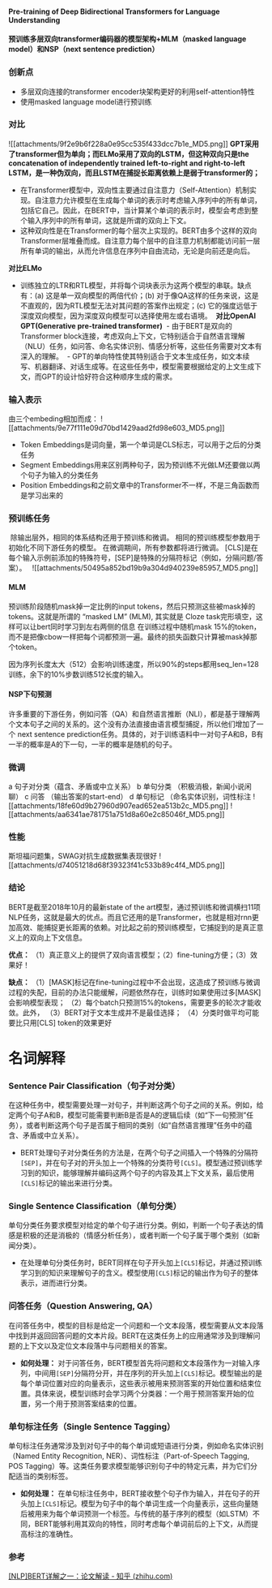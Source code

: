 #### Pre-training of Deep Bidirectional Transformers for Language Understanding

**预训练多层双向transformer编码器的模型架构+MLM（masked language model）和NSP（next sentence prediction）**

### 创新点

- 多层双向连接的transformer encoder块架构更好的利用self-attention特性
- 使用masked language model进行预训练

### 对比

![[attachments/9f2e9b6f228a0e95cc535f433dcc7b1e_MD5.png]]
**GPT采用了transformer但为单向；而ELMo采用了双向的LSTM，但这种双向只是the concatenation of independently trained left-to-right and right-to-left LSTM，是一种伪双向，而且LSTM在捕捉长距离依赖上是弱于transformer的；**
- 在Transformer模型中，双向性主要通过自注意力（Self-Attention）机制实现。自注意力允许模型在生成每个单词的表示时考虑输入序列中的所有单词，包括它自己。因此，在BERT中，当计算某个单词的表示时，模型会考虑到整个输入序列中的所有单词，这就是所谓的双向上下文。
- 这种双向性是在Transformer的每个层次上实现的。BERT由多个这样的双向Transformer层堆叠而成。自注意力每个层中的自注意力机制都能访问前一层所有单词的输出，从而允许信息在序列中自由流动，无论是向前还是向后。

**对比ELMo**
- 训练独立的LTR和RTL模型，并将每个词块表示为这两个模型的串联。缺点有：(a) 这是单一双向模型的两倍代价；(b) 对于像QA这样的任务来说，这是不直观的，因为RTL模型无法对其问题的答案作出规定；(c) 它的强度远低于深度双向模型，因为深度双向模型可以选择使用左或右语境。
 **对比OpenAI GPT(Generative pre-trained transformer)**
 - 由于BERT是双向的Transformer block连接，考虑双向上下文，它特别适合于自然语言理解（NLU）任务，如问答、命名实体识别、情感分析等，这些任务需要对文本有深入的理解。
 - GPT的单向特性使其特别适合于文本生成任务，如文本续写、机器翻译、对话生成等。在这些任务中，模型需要根据给定的上文生成下文，而GPT的设计恰好符合这种顺序生成的需求。

### 输入表示

由三个embeding相加而成：
![[attachments/9e77f111e09d70bd1429aad2fd98e603_MD5.png]]
- Token Embeddings是词向量，第一个单词是CLS标志，可以用于之后的分类任务
- Segment Embeddings用来区别两种句子，因为预训练不光做LM还要做以两个句子为输入的分类任务
- Position Embeddings和之前文章中的Transformer不一样，不是三角函数而是学习出来的

### 预训练任务

 除输出层外，相同的体系结构还用于预训练和微调。 相同的预训练模型参数用于初始化不同下游任务的模型。 在微调期间，所有参数都将进行微调。 [CLS]是在每个输入示例前添加的特殊符号，[SEP]是特殊的分隔符标记（例如，分隔问题/答案）。
 
![[attachments/50495a852bd19b9a304d940239e85957_MD5.png]]

#### MLM

预训练阶段随机mask掉一定比例的input tokens，然后只预测这些被mask掉的tokens。这就是所谓的 “masked LM” (MLM), 其实就是 Cloze task完形填空，这样可以让bert同时学习到左右两侧的信息
在训练过程中随机mask 15%的token，而不是把像cbow一样把每个词都预测一遍。最终的损失函数只计算被mask掉那个token。

因为序列长度太大（512）会影响训练速度，所以90%的steps都用seq_len=128训练，余下的10%步数训练512长度的输入。

#### NSP下句预测

许多重要的下游任务，例如问答（QA）和自然语言推断（NLI），都是基于理解两个文本句子之间的关系的。这个没有办法直接由语言模型捕捉，所以他们增加了一个 next sentence prediction任务。具体的，对于训练语料中一对句子A和B，B有一半的概率是A的下一句，一半的概率是随机的句子。

### 微调

a 句子对分类（蕴含、矛盾或中立关系）
b 单句分类 （积极消极，新闻小说闲聊）
c 问答 （输出答案的start-end）
d 单句标记 （命名实体识别，词性标注
![[attachments/18fe60d9b27960d907ead652ea513b2c_MD5.png]]
![[attachments/aa6341ae781751a751d8a60e2c85046f_MD5.png]]

### 性能

斯坦福问题集，SWAG对抗生成数据集表现很好
![[attachments/d74051218d68f39323f41c533b89c4f4_MD5.png]]

### 结论

BERT是截至2018年10月的最新state of the art模型，通过预训练和微调横扫11项NLP任务，这就是最大的优点。而且它还用的是Transformer，也就是相对rnn更加高效、能捕捉更长距离的依赖。对比起之前的预训练模型，它捕捉到的是真正意义上的双向上下文信息。

**优点：**
（1）真正意义上的提供了双向语言模型；（2）fine-tuning方便；（3）效果好！

**缺点：**
（1）[MASK]标记在fine-tuning过程中不会出现，这造成了预训练与微调过程的失配，目前的办法只能缓解，问题依然存在，训练时如果使用过多[MASK]会影响模型表现；
（2）每个batch只预测15%的tokens，需要更多的轮次才能收敛。此外，
（3）BERT对于文本生成并不是最佳选择；
（4）分类时做平均可能要比只用[CLS] token的效果更好

# 名词解释

### Sentence Pair Classification（句子对分类）

在这种任务中，模型需要处理一对句子，并判断这两个句子之间的关系。例如，给定两个句子A和B，模型可能需要判断B是否是A的逻辑后续（如“下一句预测”任务），或者判断这两个句子是否属于相同的类别（如“自然语言推理”任务中的蕴含、矛盾或中立关系）。

- BERT处理句子对分类任务的方法是，在两个句子之间插入一个特殊的分隔符`[SEP]`，并在句子对的开头加上一个特殊的分类符号`[CLS]`。模型通过预训练学习到的知识，能够理解并编码这两个句子的内容及其上下文关系，最后使用`[CLS]`标记的输出来进行分类。

### Single Sentence Classification（单句分类）

单句分类任务要求模型对给定的单个句子进行分类。例如，判断一个句子表达的情感是积极的还是消极的（情感分析任务），或者判断一个句子属于哪个类别（如新闻分类）。

- 在处理单句分类任务时，BERT同样在句子开头加上`[CLS]`标记，并通过预训练学习到的知识来理解句子的含义。模型使用`[CLS]`标记的输出作为句子的整体表示，进而进行分类。

### 问答任务（Question Answering, QA）

在问答任务中，模型的目标是给定一个问题和一个文本段落，模型需要从文本段落中找到并返回回答问题的文本片段。BERT在这类任务上的应用通常涉及到理解问题的上下文以及定位文本段落中与问题相关的答案。

- **如何处理：** 对于问答任务，BERT模型首先将问题和文本段落作为一对输入序列，中间用`[SEP]`分隔符分开，并在序列的开头加上`[CLS]`标记。模型输出的是每个单词位置对应的向量表示，这些表示被用来预测答案的开始位置和结束位置。具体来说，模型训练时会学习两个分类器：一个用于预测答案开始的位置，另一个用于预测答案结束的位置。

### 单句标注任务（Single Sentence Tagging）

单句标注任务通常涉及到对句子中的每个单词或短语进行分类，例如命名实体识别（Named Entity Recognition, NER）、词性标注（Part-of-Speech Tagging, POS Tagging）等。这类任务要求模型能够识别句子中的特定元素，并为它们分配适当的类别标签。

- **如何处理：** 在单句标注任务中，BERT接收整个句子作为输入，并在句子的开头加上`[CLS]`标记。模型为句子中的每个单词生成一个向量表示，这些向量随后被用来为每个单词预测一个标签。与传统的基于序列的模型（如LSTM）不同，BERT能够利用其双向的特性，同时考虑每个单词前后的上下文，从而提高标注的准确性。

### 参考

[[NLP]BERT详解之一：论文解读 - 知乎 (zhihu.com)](https://zhuanlan.zhihu.com/p/144026536)

